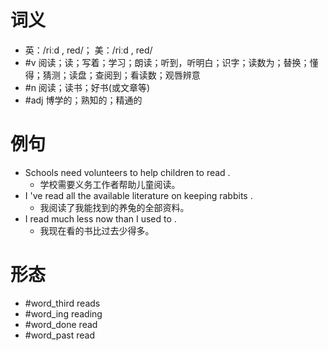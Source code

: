 # 词义
- 英：/riːd , red/； 美：/riːd , red/
- #v 阅读；读；写着；学习；朗读；听到，听明白；识字；读数为；替换；懂得；猜测；读盘；查阅到；看读数；观唇辨意
- #n 阅读；读书；好书(或文章等)
- #adj 博学的；熟知的；精通的
# 例句
- Schools need volunteers to help children to read .
	- 学校需要义务工作者帮助儿童阅读。
- I 've read all the available literature on keeping rabbits .
	- 我阅读了我能找到的养兔的全部资料。
- I read much less now than I used to .
	- 我现在看的书比过去少得多。
# 形态
- #word_third reads
- #word_ing reading
- #word_done read
- #word_past read
